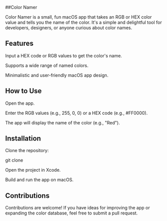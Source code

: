 ##Color Namer

Color Namer is a small, fun macOS app that takes an RGB or HEX color value and tells you the name of the color. It's a simple and delightful tool for developers, designers, or anyone curious about color names.

## Features

Input a HEX code or RGB values to get the color's name.

Supports a wide range of named colors.

Minimalistic and user-friendly macOS app design.

## How to Use

Open the app.

Enter the RGB values (e.g., 255, 0, 0) or a HEX code (e.g., #FF0000).

The app will display the name of the color (e.g., "Red").

## Installation

Clone the repository:

git clone <repository-url>

Open the project in Xcode.

Build and run the app on macOS.

## Contributions

Contributions are welcome! If you have ideas for improving the app or expanding the color database, feel free to submit a pull request.

